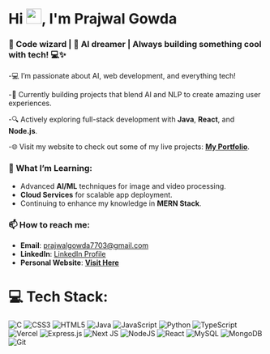 <h1 align="left">Hi <img src="https://github.com/TheDudeThatCode/TheDudeThatCode/blob/master/Assets/Hi.gif" width="30">, I'm Prajwal Gowda</h1>
<h3 align="left">🚀 Code wizard | 🧠 AI dreamer | Always building something cool with tech! 💻✨</h3>


-💻 I’m passionate about AI, web development, and everything tech!  

-🚀 Currently building projects that blend AI and NLP to create amazing user experiences.  

-🔍 Actively exploring full-stack development with **Java**, **React**, and **Node.js**.  

-🌐 Visit my website to check out some of my live projects: [**My Portfolio**](your-portfolio-link-here).

### 🌱 What I’m Learning:

- Advanced **AI/ML** techniques for image and video processing.
- **Cloud Services** for scalable app deployment.
- Continuing to enhance my knowledge in **MERN Stack**.

### 📫 How to reach me:

- **Email**: [prajwalgowda7703@gmail.com](mailto:prajwalgowda7703@gmail.com)
- **LinkedIn**: [LinkedIn Profile](https://www.linkedin.com/in/prajwal-gowda7703/)
- **Personal Website**: [**Visit Here**](https://iamprajwal.vercel.app/)

# 💻 Tech Stack:
![C](https://img.shields.io/badge/c-%2300599C.svg?style=flat&logo=c&logoColor=white) ![CSS3](https://img.shields.io/badge/css3-%231572B6.svg?style=flat&logo=css3&logoColor=white) ![HTML5](https://img.shields.io/badge/html5-%23E34F26.svg?style=flat&logo=html5&logoColor=white) ![Java](https://img.shields.io/badge/java-%23ED8B00.svg?style=flat&logo=openjdk&logoColor=white) ![JavaScript](https://img.shields.io/badge/javascript-%23323330.svg?style=flat&logo=javascript&logoColor=%23F7DF1E) ![Python](https://img.shields.io/badge/python-3670A0?style=flat&logo=python&logoColor=ffdd54) ![TypeScript](https://img.shields.io/badge/typescript-%23007ACC.svg?style=flat&logo=typescript&logoColor=white) ![Vercel](https://img.shields.io/badge/vercel-%23000000.svg?style=flat&logo=vercel&logoColor=white) ![Express.js](https://img.shields.io/badge/express.js-%23404d59.svg?style=flat&logo=express&logoColor=%2361DAFB) ![Next JS](https://img.shields.io/badge/Next-black?style=flat&logo=next.js&logoColor=white) ![NodeJS](https://img.shields.io/badge/node.js-6DA55F?style=flat&logo=node.js&logoColor=white) ![React](https://img.shields.io/badge/react-%2320232a.svg?style=flat&logo=react&logoColor=%2361DAFB) ![MySQL](https://img.shields.io/badge/mysql-4479A1.svg?style=flat&logo=mysql&logoColor=white) ![MongoDB](https://img.shields.io/badge/MongoDB-%234ea94b.svg?style=flat&logo=mongodb&logoColor=white) ![Git](https://img.shields.io/badge/git-%23F05033.svg?style=flat&logo=git&logoColor=white)